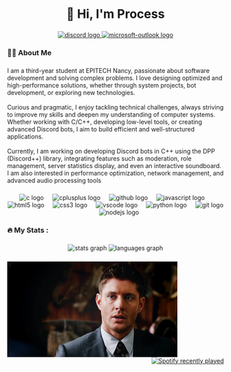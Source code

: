 <h1 align="center">👋 Hi, I'm Process</h1>

###

<div align="center">
  <a href="https://discord.com/users/321289289164128265" target="_blank">
    <img src="https://img.shields.io/static/v1?message=Discord&logo=discord&label=&color=7289DA&logoColor=white&labelColor=&style=for-the-badge" height="25" alt="discord logo"  />
  </a>
  <a href="mailto:felix.douaud@epitech.eu" target="_blank">
    <img src="https://img.shields.io/static/v1?message=Outlook&logo=microsoft-outlook&label=&color=0078D4&logoColor=white&labelColor=&style=for-the-badge" height="25" alt="microsoft-outlook logo"  />
  </a>
</div>

###

<h3 align="left">👩‍💻  About Me</h3>

###

<p align="left">I am a third-year student at EPITECH Nancy, passionate about software development and solving complex problems. I love designing optimized and high-performance solutions, whether through system projects, bot development, or exploring new technologies.<br><br>Curious and pragmatic, I enjoy tackling technical challenges, always striving to improve my skills and deepen my understanding of computer systems. Whether working with C/C++, developing low-level tools, or creating advanced Discord bots, I aim to build efficient and well-structured applications.<br><br>Currently, I am working on developing Discord bots in C++ using the DPP (Discord++) library, integrating features such as moderation, role management, server statistics display, and even an interactive soundboard. I am also interested in performance optimization, network management, and advanced audio processing tools</p>

###

<div align="center">
  <img src="https://cdn.jsdelivr.net/gh/devicons/devicon/icons/c/c-original.svg" height="40" alt="c logo"  />
  <img width="12" />
  <img src="https://cdn.jsdelivr.net/gh/devicons/devicon/icons/cplusplus/cplusplus-original.svg" height="40" alt="cplusplus logo"  />
  <img width="12" />
  <img src="https://cdn.jsdelivr.net/gh/devicons/devicon/icons/github/github-original.svg" height="40" alt="github logo"  />
  <img width="12" />
  <img src="https://cdn.jsdelivr.net/gh/devicons/devicon/icons/javascript/javascript-original.svg" height="40" alt="javascript logo"  />
  <img width="12" />
  <img src="https://cdn.jsdelivr.net/gh/devicons/devicon/icons/html5/html5-original.svg" height="40" alt="html5 logo"  />
  <img width="12" />
  <img src="https://cdn.jsdelivr.net/gh/devicons/devicon/icons/css3/css3-original.svg" height="40" alt="css3 logo"  />
  <img width="12" />
  <img src="https://cdn.jsdelivr.net/gh/devicons/devicon/icons/vscode/vscode-original.svg" height="40" alt="vscode logo"  />
  <img width="12" />
  <img src="https://cdn.jsdelivr.net/gh/devicons/devicon/icons/python/python-original.svg" height="40" alt="python logo"  />
  <img width="12" />
  <img src="https://cdn.jsdelivr.net/gh/devicons/devicon/icons/git/git-original.svg" height="40" alt="git logo"  />
  <img width="12" />
  <img src="https://cdn.jsdelivr.net/gh/devicons/devicon/icons/nodejs/nodejs-original.svg" height="40" alt="nodejs logo"  />
</div>

###

<h3 align="left">🔥   My Stats :</h3>

###

<div align="center">
  <img src="https://github-readme-stats.vercel.app/api?username=Processssss&hide_title=false&hide_rank=false&show_icons=true&include_all_commits=true&count_private=true&disable_animations=false&theme=dark&locale=en&hide_border=false&order=1" height="150" alt="stats graph"  />
  <img src="https://github-readme-stats.vercel.app/api/top-langs?username=Processssss&locale=en&hide_title=false&layout=compact&card_width=320&langs_count=5&theme=dark&hide_border=false&order=2" height="150" alt="languages graph"  />
</div>

###

<img align="left" height="222" src="https://raw.githubusercontent.com/Processssss/Processssss/main/assets/Jensen_Ackles.gif"  />

###

<div align="right">
  <a href="https://open.spotify.com/user/o39wak6i9vwcuezqv7imgsnfy">
    <img src="https://spotify-recently-played-readme.vercel.app/api?user=o39wak6i9vwcuezqv7imgsnfy&count=5&unique=true" alt="Spotify recently played"  />
  </a>
</div>

###

